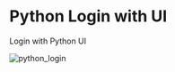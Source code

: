# Python Login with UI
Login with Python UI

![python_login](https://user-images.githubusercontent.com/95192284/223846495-0a7e732b-9c01-4c48-907d-bf4629137435.png)
